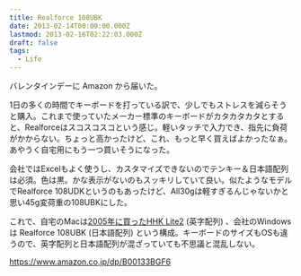 ```yaml
---
title: Realforce 108UBK
date: 2013-02-14T00:00:00.000Z
lastmod: 2013-02-16T02:22:03.000Z
draft: false
tags:
  - Life
---
```


バレンタインデーに Amazon から届いた。

1日の多くの時間でキーボードを打っている訳で、少しでもストレスを減らそうと購入。これまで使っていたメーカー標準のキーボードがカタカタカタとすると、Realforceはスコスコスコという感じ。軽いタッチで入力でき、指先に負荷がかからない。ちょっと高かったけど、これ、もっと早く買えばよかったなぁ。あやうく自宅用にもう一つ買いそうになった。

会社ではExcelもよく使うし、カスタマイズできないのでテンキー＆日本語配列は必須。色は黒。かな表示がないのもスッキリしていて良い。似たようなモデルでRealforce 108UDKというのもあったけど、All30gは軽すぎるんじゃないかと思い45g変荷重の108UBKにした。

これで、自宅のMacは[2005年に買ったHHK Lite2](/posts/20051026/p01) (英字配列) 、会社のWindowsは Realforce 108UBK (日本語配列) という構成。キーボードのサイズもOSも違うので、英字配列と日本語配列が混ざっていても不思議と混乱しない。

<https://www.amazon.co.jp/dp/B00133BGF6>
